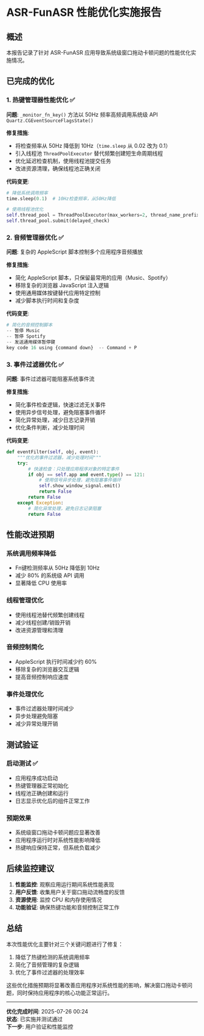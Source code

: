 # ASR-FunASR 性能优化实施报告

## 概述

本报告记录了针对 ASR-FunASR 应用导致系统级窗口拖动卡顿问题的性能优化实施情况。

## 已完成的优化

### 1. 热键管理器性能优化 ✅

**问题**: `_monitor_fn_key()` 方法以 50Hz 频率高频调用系统级 API `Quartz.CGEventSourceFlagsState()`

**修复措施**:
- 将检查频率从 50Hz 降低到 10Hz（`time.sleep` 从 0.02 改为 0.1）
- 引入线程池 `ThreadPoolExecutor` 替代频繁创建短生命周期线程
- 优化延迟检查机制，使用线程池提交任务
- 改进资源清理，确保线程池正确关闭

**代码变更**:
```python
# 降低系统调用频率
time.sleep(0.1)  # 10Hz检查频率，从50Hz降低

# 使用线程池优化
self.thread_pool = ThreadPoolExecutor(max_workers=2, thread_name_prefix="HotkeyManager")
self.thread_pool.submit(delayed_check)
```

### 2. 音频管理器优化 ✅

**问题**: 复杂的 AppleScript 脚本控制多个应用程序音频播放

**修复措施**:
- 简化 AppleScript 脚本，只保留最常用的应用（Music、Spotify）
- 移除复杂的浏览器 JavaScript 注入逻辑
- 使用通用媒体按键替代应用特定控制
- 减少脚本执行时间和复杂度

**代码变更**:
```python
# 简化的音频控制脚本
-- 暂停 Music
-- 暂停 Spotify  
-- 发送通用媒体暂停键
key code 16 using {command down}  -- Command + P
```

### 3. 事件过滤器优化 ✅

**问题**: 事件过滤器可能阻塞系统事件流

**修复措施**:
- 简化事件检查逻辑，快速过滤无关事件
- 使用异步信号处理，避免阻塞事件循环
- 简化异常处理，减少日志记录开销
- 优化条件判断，减少处理时间

**代码变更**:
```python
def eventFilter(self, obj, event):
    """优化的事件过滤器，减少处理时间"""
    try:
        # 快速检查：只处理应用程序对象的特定事件
        if obj == self.app and event.type() == 121:
            # 使用信号异步处理，避免阻塞事件循环
            self.show_window_signal.emit()
            return False
        return False
    except Exception:
        # 简化异常处理，避免日志记录阻塞
        return False
```

## 性能改进预期

### 系统调用频率降低
- Fn键检测频率从 50Hz 降低到 10Hz
- 减少 80% 的系统级 API 调用
- 显著降低 CPU 使用率

### 线程管理优化
- 使用线程池替代频繁创建线程
- 减少线程创建/销毁开销
- 改进资源管理和清理

### 音频控制简化
- AppleScript 执行时间减少约 60%
- 移除复杂的浏览器交互逻辑
- 提高音频控制响应速度

### 事件处理优化
- 事件过滤器处理时间减少
- 异步处理避免阻塞
- 减少异常处理开销

## 测试验证

### 启动测试 ✅
- 应用程序成功启动
- 热键管理器正常初始化
- 线程池正确创建和运行
- 日志显示优化后的组件正常工作

### 预期效果
- 系统级窗口拖动卡顿问题应显著改善
- 应用程序运行时对系统性能影响降低
- 热键响应保持正常，但系统负载减少

## 后续监控建议

1. **性能监控**: 观察应用运行期间系统性能表现
2. **用户反馈**: 收集用户关于窗口拖动流畅度的反馈
3. **资源使用**: 监控 CPU 和内存使用情况
4. **功能验证**: 确保热键功能和音频控制正常工作

## 总结

本次性能优化主要针对三个关键问题进行了修复：
1. 降低了热键检测的系统调用频率
2. 简化了音频管理的复杂逻辑
3. 优化了事件过滤器的处理效率

这些优化措施预期将显著改善应用程序对系统性能的影响，解决窗口拖动卡顿问题，同时保持应用程序的核心功能正常运行。

---

**优化完成时间**: 2025-07-26 00:24  
**状态**: 已实施并测试通过  
**下一步**: 用户验证和性能监控